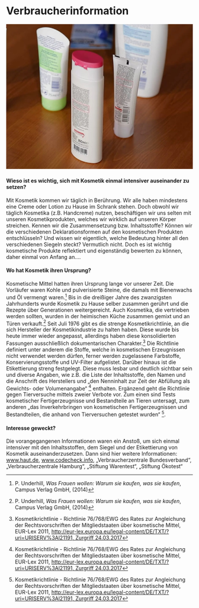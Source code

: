 # Verbraucherinformation


<span class="img-pull-left">![Verschiedene Kosmetikprodukte aus dem Einzelhandel. Foto aufgenommen vom Institut für Technische Biokatalyse.](./abb/schema/Kosmetika.jpg )</span>


#### Wieso ist es wichtig, sich mit Kosmetik einmal intensiver auseinander zu setzen?

Mit Kosmetik kommen wir täglich in Berührung. Wir alle haben mindestens eine Creme oder Lotion zu Hause im Schrank stehen.
Doch obwohl wir täglich Kosmetika (z.B. Handcreme) nutzen, beschäftigen wir uns selten mit unseren Kosmetikprodukten,
welches wir wirklich auf unseren Körper streichen. Kennen wir die Zusammensetzung bzw. Inhaltsstoffe? Können wir die verschiedenen Deklarationsformen auf den kosmetischen Produkten entschlüsseln?
Und wissen wir eigentlich, welche Bedeutung hinter all den verschiedenen Siegeln steckt?
Vermutlich nicht. Doch es ist wichtig kosmetische Produkte reflektiert und eigenständig bewerten zu können, daher einmal von Anfang an....

#### Wo hat Kosmetik ihren Ursprung?

Kosmetische Mittel hatten ihren Ursprung lange vor unserer Zeit.
Die Vorläufer waren Kohle und pulverisierte Steine, die damals mit Bienenwachs und Öl vermengt waren.[^1] Bis in die dreißiger Jahre des zwanzigsten Jahrhunderts
wurde Kosmetik zu Hause selber zusammen gerührt und die Rezepte über Generationen weitergereicht.
Auch Kosmetika, die vertrieben werden sollten, wurden in der heimischen Küche zusammen gemixt und an Türen verkauft.[^1]
Seit Juli 1976 gibt es die strenge Kosmetikrichtlinie, an die sich Hersteller der Kosmetikindustrie zu halten haben.
Diese wurde bis heute immer wieder angepasst, allerdings haben diese konsolidierten
Fassungen ausschließlich dokumentarischen Charakter.[^2]
Die Richtlinie definiert unter anderem die Stoffe, welche in kosmetischen Erzeugnissen nicht
verwendet werden dürfen, ferner werden zugelassene Farbstoffe, Konservierungsstoffe und UV-Filter aufgelistet.
Darüber hinaus ist die Etikettierung streng festgelegt. Diese muss lesbar und deutlich
sichtbar sein und diverse Angaben, wie z.B. die Liste der Inhaltsstoffe,
den Namen und die Anschrift des Herstellers und „den Nenninhalt zur Zeit
der Abfüllung als Gewichts- oder Volumenangabe“ [^2] enthalten. Ergänzend geht
die Richtlinie gegen Tierversuche mittels zweier Verbote vor.
Zum einen sind Tests kosmetischer Fertigerzeugnisse und Bestandteile an Tieren untersagt,
zum anderen „das Inverkehrbringen von kosmetischen Fertigerzeugnissen und Bestandteilen, die anhand von Tierversuchen getestet wurden“ [^2].

#### Interesse geweckt?

Die vorangegangenen Informationen waren ein Anstoß, um sich einmal intensiver mit den Inhaltsstoffen, dem Siegel und der Etikettierung von Kosmetik auseinanderzusetzen.
Dann sind hier weitere Informationen: www.haut.de, www.codecheck.info, „Verbraucherzentrale Bundesverband“, „Verbraucherzentrale Hamburg“, „Stiftung Warentest“, „Stiftung Ökotest“

[^1]: P. Underhill, *Was Frauen wollen: Warum sie kaufen, was sie kaufen*, Campus Verlag GmbH, (2014)

[^2]: Kosmetikrichtlinie - Richtlinie 76/768/EWG des Rates zur Angleichung der Rechtsvorschriften der Mitgliedstaaten über kosmetische Mittel, EUR-Lex 2011, [http://eur-lex.europa.eu/legal-content/DE/TXT/?uri=URISERV%3Al21191, Zurgriff 24.03.2017](http://eur-lex.europa.eu/legal-content/DE/TXT/?uri=URISERV%3Al21191)
